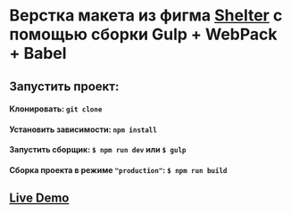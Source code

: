 # Верстка макета из фигма [Shelter](https://www.figma.com/file/Yk6EnbY63FyG2PJTFkJDMh/shelter) с помощью сборки Gulp + WebPack + Babel

## Запустить проект:

#### Клонировать: `git clone`

#### Установить зависимости: `npm install`

#### Запустить сборщик: `$ npm run dev` или `$ gulp`

#### Сборка проекта в режиме `"production"`: `$ npm run build`

## [Live Demo](https://romanchuchev.github.io/shelter/)

